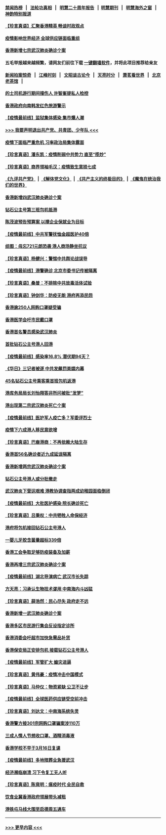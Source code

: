 #### [禁闻热榜](热点新闻.md?=0)  &nbsp;&nbsp;|&nbsp;&nbsp; [法轮功真相](https://github.com/gfw-breaker/truth/blob/master/README.md?=0) &nbsp;&nbsp;|&nbsp;&nbsp; [明慧二十周年报告](https://github.com/gfw-breaker/mh-reports/blob/master/README.md?=0) &nbsp;&nbsp;|&nbsp;&nbsp;[明慧期刊](https://github.com/gfw-breaker/mh-qikan) &nbsp;&nbsp;|&nbsp;&nbsp; [明慧海外之窗](https://github.com/gfw-breaker/mh-news/blob/master/README.md?=0) &nbsp;&nbsp;|&nbsp;&nbsp; [神韵特别报道](https://github.com/gfw-breaker/mh-news/blob/master/shenyun.md?=0)
#### [【珍言真语】汇聚香港精英 畅谈时政观点](../pages/nsc415/n11895733.md?t=02260731) 
#### [疫情影响世界经济 全球供应链面临重组](../pages/nsc415/n11895634.md?t=02260731) 
#### [香港新增七宗武汉肺炎确诊个案](../pages/nsc415/n11893498.md?t=02260731) 
#### 五毛举报越来越频繁，请网友们前往下载 [一键翻墙软件](https://github.com/gfw-breaker/ssr-accounts)，并将此项目推荐给亲友
#### [新闻拍案惊奇](https://github.com/gfw-breaker/banned-news/blob/master/pages/link4.md) &nbsp;&nbsp;|&nbsp;&nbsp; [江峰时刻](https://github.com/gfw-breaker/banned-news/blob/master/pages/link4.md) &nbsp;&nbsp;|&nbsp;&nbsp; [文昭谈古论今](https://github.com/gfw-breaker/banned-news/blob/master/pages/link4.md) &nbsp;&nbsp;|&nbsp;&nbsp; [天亮时分](https://github.com/gfw-breaker/banned-news/blob/master/pages/link4.md) &nbsp;&nbsp;|&nbsp;&nbsp; [萧茗看世界](https://github.com/gfw-breaker/banned-news/blob/master/pages/link4.md) &nbsp;&nbsp;|&nbsp;&nbsp; [北京老茶馆](https://github.com/gfw-breaker/banned-news/blob/master/pages/link4.md) &nbsp;&nbsp;|&nbsp;&nbsp; 
#### [的士司机游行期间撞伤人 许智峯提私人检控](../pages/nsc415/n11893483.md?t=02260731) 
#### [香港政府向南韩发红色旅游警示](../pages/nsc415/n11893398.md?t=02260731) 
#### [【疫情最前线】监狱集体感染 集市爆人潮](../pages/nsc415/n11893181.md?t=02260731) 
#### [>>> 我要声明退出共产党、共青团、少年队 <<<](https://github.com/begood0513/goodnews/blob/master/quit/letter.md) 
#### [疫情下面临严重危机  习率政治局集体露面](../pages/nsc415/n11893305.md?t=02260731) 
#### [【珍言真语】潘东凯：疫情削弱中共势力 直至“揽炒”](../pages/nsc415/n11892866.md?t=02260731) 
#### [【珍言真语】商界领袖毛汉：疫情致生意损七成](../pages/nsc415/n11890348.md?t=02260731) 
#### [《九评共产党》](https://github.com/begood0513/9ping.md/blob/master/README.md) &nbsp;|&nbsp; [《解体党文化》](../../../../jtdwh.md/blob/master/README.md)  &nbsp;|&nbsp; [《共产主义的终极目的》](../../../../gczydzjmd.md/blob/master/README.md) &nbsp;|&nbsp; [《魔鬼在统治我们的世界》](../../../../mgztzwmdsj.md/blob/master/README.md) 
#### [香港新增四武汉肺炎确诊个案](../pages/nsc415/n11890610.md?t=02260731) 
#### [钻石公主号第三班包机抵港](../pages/nsc415/n11890645.md?t=02260731) 
#### [陈茂波预告预算案 以撑企业保就业为目标](../pages/nsc415/n11890574.md?t=02260731) 
#### [【疫情最前线】中共军警抚恤金超医护40倍](../pages/nsc415/n11890458.md?t=02260731) 
#### [组图：毋忘721元朗恐袭 港人商场静坐抗议](../pages/nsc415/n11876882.md?t=02260731) 
#### [【珍言真语】杨健兴：警惕中共舆论战误导](../pages/nsc415/n11888131.md?t=02260731) 
#### [【疫情最前线】港警确诊 北京市委书记传被隔离](../pages/nsc415/n11886872.md?t=02260731) 
#### [【珍言真语】桑普：不排除中共放毒活体试验](../pages/nsc415/n11886832.md?t=02260731) 
#### [【珍言真语】钟剑华：防疫无能 港府再添民怨](../pages/nsc415/n11884504.md?t=02260731) 
#### [香港逾250人网购口罩疑受骗](../pages/nsc415/n11884388.md?t=02260731) 
#### [香港医学会吁市民戴口罩](../pages/nsc415/n11884367.md?t=02260731) 
#### [香港首名警员感染武汉肺炎](../pages/nsc415/n11884357.md?t=02260731) 
#### [首批钻石公主号港人回港](../pages/nsc415/n11884333.md?t=02260731) 
#### [【疫情最前线】感染率16.8% 潜伏期94天？](../pages/nsc415/n11884256.md?t=02260731) 
#### [《华日》三记者被逐 中共发飙罚美媒内幕](../pages/nsc415/n11884184.md?t=02260731) 
#### [45名钻石公主号乘客乘首班包机返港](../pages/nsc415/n11881770.md?t=02260731) 
#### [港库务局局长刘怡翔答非所问被批“发梦”](../pages/nsc415/n11881752.md?t=02260731) 
#### [港出现第二宗武汉肺炎死亡个案](../pages/nsc415/n11881736.md?t=02260731) 
#### [【疫情最前线】医护军人疫亡多？军委评烈士](../pages/nsc415/n11881655.md?t=02260731) 
#### [疫情下六成港人移民意欲增](../pages/nsc415/n11881699.md?t=02260731) 
#### [【珍言真语】巴裔港商：不再依赖大陆生存](../pages/nsc415/n11881126.md?t=02260731) 
#### [香港首56名确诊者近九成延误隔离](../pages/nsc415/n11879079.md?t=02260731) 
#### [香港新增两宗武汉肺炎确诊个案](../pages/nsc415/n11879064.md?t=02260731) 
#### [钻石公主号港人或分批撤走](../pages/nsc415/n11879029.md?t=02260731) 
#### [武汉肺炎下营运艰难 港教协调查指两成幼稚园面临倒闭](../pages/nsc415/n11878989.md?t=02260731) 
#### [【疫情最前线】大批医护感染 院长确诊死亡](../pages/nsc415/n11878595.md?t=02260731) 
#### [【珍言真语】吕秉权：中共牺牲人命保经济](../pages/nsc415/n11878390.md?t=02260731) 
#### [港府将包机接回钻石公主号港人](../pages/nsc415/n11876352.md?t=02260731) 
#### [一婴儿牙胶含菌量超标339倍](../pages/nsc415/n11876336.md?t=02260731) 
#### [香港工会争取足够防疫装备及加薪](../pages/nsc415/n11876313.md?t=02260731) 
#### [香港再增三宗武汉肺炎确诊个案](../pages/nsc415/n11876297.md?t=02260731) 
#### [【疫情最前线】湖北导演病亡 武汉市长失踪](../pages/nsc415/n11876272.md?t=02260731) 
#### [方天亮：习承认生物技术谬用 中南海内斗凶猛](../pages/nsc415/n11873679.md?t=02260731) 
#### [【珍言真语】薛浩然：民心尽失 政府走不远](../pages/nsc415/n11875838.md?t=02260731) 
#### [香港新增一武汉肺炎确诊个案](../pages/nsc415/n11874044.md?t=02260731) 
#### [香港多区市民游行集会反设指定诊所](../pages/nsc415/n11874017.md?t=02260731) 
#### [香港消委会吁超市加快急需品补货](../pages/nsc415/n11874003.md?t=02260731) 
#### [香港保安局正安排包机 接载钻石公主号港人](../pages/nsc415/n11873932.md?t=02260731) 
#### [【疫情最前线】军管扩大 蝗灾进逼](../pages/nsc415/n11873780.md?t=02260731) 
#### [【珍言真语】黄伟豪：疫情冲击中国模式](../pages/nsc415/n11873482.md?t=02260731) 
#### [【珍言真语】马仲仪：物资紧缺 公卫不让步](../pages/nsc415/n11872315.md?t=02260731) 
#### [【疫情最前线】全球医药供应链受空前冲击](../pages/nsc415/n11869614.md?t=02260731) 
#### [【珍言真语】刘达文：中南海系统失灵](../pages/nsc415/n11869465.md?t=02260731) 
#### [香港警方接301宗网购口罩骗案涉110万](../pages/nsc415/n11867572.md?t=02260731) 
#### [三成人情人节想收口罩、酒精消毒液](../pages/nsc415/n11867523.md?t=02260731) 
#### [香港学校不早于3月16日复课](../pages/nsc415/n11867498.md?t=02260731) 
#### [【疫情最前线】多地殡葬业急援武汉](../pages/nsc415/n11866914.md?t=02260731) 
#### [经济濒临崩溃 习下令复工无人听](../pages/nsc415/n11867269.md?t=02260731) 
#### [【珍言真语】陈竟明：瘟疫时代 全民自救](../pages/nsc415/n11866765.md?t=02260731) 
#### [饮食业冀香港政府领展带头减租](../pages/nsc415/n11864876.md?t=02260731) 
#### [港铁屯马线大围至启德周五通车](../pages/nsc415/n11864842.md?t=02260731) 

----
#### [ >>> 更早内容 <<< ](../indexes/nsc415-earlier.md)
